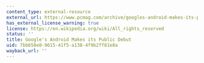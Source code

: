 ```yaml
---
content_type: external-resource
external_url: https://www.pcmag.com/archive/googles-android-makes-its-public-debut-224444
has_external_license_warning: true
license: https://en.wikipedia.org/wiki/All_rights_reserved
status: ''
title: Google's Android Makes its Public Debut
uid: 7bb658e0-9615-41f5-a138-4f9b2ff81e8a
wayback_url: ''
---
```

